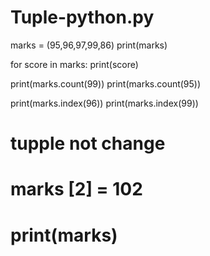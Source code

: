 # Tuple-python.py
marks = (95,96,97,99,86)
print(marks)

for score in marks:
    print(score)

print(marks.count(99)) 
print(marks.count(95))   

print(marks.index(96)) 
print(marks.index(99))
# tupple not change
# marks [2] = 102
# print(marks)
